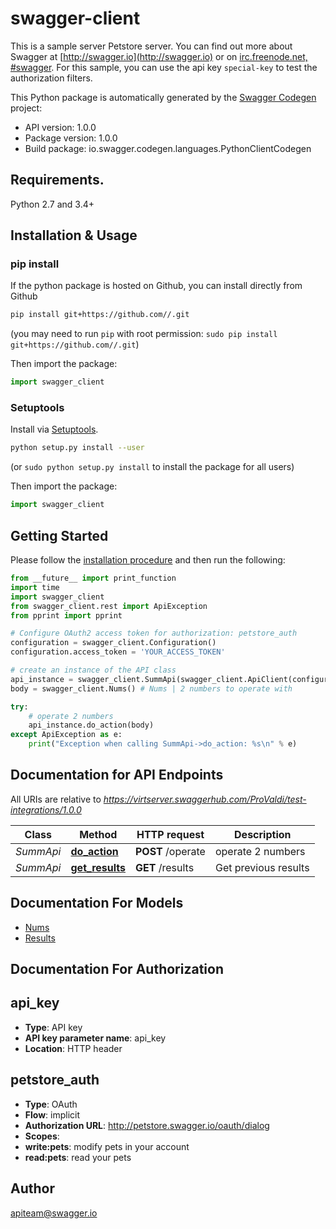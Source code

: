 # swagger-client
This is a sample server Petstore server.  You can find out more about     Swagger at [http://swagger.io](http://swagger.io) or on [irc.freenode.net, #swagger](http://swagger.io/irc/).      For this sample, you can use the api key `special-key` to test the authorization     filters.

This Python package is automatically generated by the [Swagger Codegen](https://github.com/swagger-api/swagger-codegen) project:

- API version: 1.0.0
- Package version: 1.0.0
- Build package: io.swagger.codegen.languages.PythonClientCodegen

## Requirements.

Python 2.7 and 3.4+

## Installation & Usage
### pip install

If the python package is hosted on Github, you can install directly from Github

```sh
pip install git+https://github.com//.git
```
(you may need to run `pip` with root permission: `sudo pip install git+https://github.com//.git`)

Then import the package:
```python
import swagger_client 
```

### Setuptools

Install via [Setuptools](http://pypi.python.org/pypi/setuptools).

```sh
python setup.py install --user
```
(or `sudo python setup.py install` to install the package for all users)

Then import the package:
```python
import swagger_client
```

## Getting Started

Please follow the [installation procedure](#installation--usage) and then run the following:

```python
from __future__ import print_function
import time
import swagger_client
from swagger_client.rest import ApiException
from pprint import pprint

# Configure OAuth2 access token for authorization: petstore_auth
configuration = swagger_client.Configuration()
configuration.access_token = 'YOUR_ACCESS_TOKEN'

# create an instance of the API class
api_instance = swagger_client.SummApi(swagger_client.ApiClient(configuration))
body = swagger_client.Nums() # Nums | 2 numbers to operate with

try:
    # operate 2 numbers
    api_instance.do_action(body)
except ApiException as e:
    print("Exception when calling SummApi->do_action: %s\n" % e)

```

## Documentation for API Endpoints

All URIs are relative to *https://virtserver.swaggerhub.com/ProValdi/test-integrations/1.0.0*

Class | Method | HTTP request | Description
------------ | ------------- | ------------- | -------------
*SummApi* | [**do_action**](docs/SummApi.md#do_action) | **POST** /operate | operate 2 numbers
*SummApi* | [**get_results**](docs/SummApi.md#get_results) | **GET** /results | Get previous results


## Documentation For Models

 - [Nums](docs/Nums.md)
 - [Results](docs/Results.md)


## Documentation For Authorization


## api_key

- **Type**: API key
- **API key parameter name**: api_key
- **Location**: HTTP header

## petstore_auth

- **Type**: OAuth
- **Flow**: implicit
- **Authorization URL**: http://petstore.swagger.io/oauth/dialog
- **Scopes**: 
 - **write:pets**: modify pets in your account
 - **read:pets**: read your pets


## Author

apiteam@swagger.io


